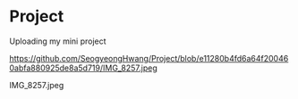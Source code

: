 # Project
Uploading my mini project

https://github.com/SeogyeongHwang/Project/blob/e11280b4fd6a64f200460abfa880925de8a5d719/IMG_8257.jpeg

IMG_8257.jpeg
